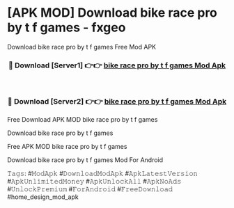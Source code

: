 # [APK MOD] Download  bike race pro by t f games - fxgeo
Download bike race pro by t f games Free Mod APK

<div align="center">
<h3>🔴 Download [Server1] 👉👉 <a href="https://apk-comot.site?title=bike_race_pro_by_t_f_games">bike race pro by t f games Mod Apk</a></h3><br>

<h3>🔴 Download [Server2] 👉👉 <a href="https://apk-comot.site?title=bike_race_pro_by_t_f_games">bike race pro by t f games Mod Apk</a></h3>
</div>


Free Download APK MOD bike race pro by t f games

Download bike race pro by t f games 

Free APK MOD bike race pro by t f games 

Download bike race pro by t f games Mod For Android

𝚃𝚊𝚐𝚜: #𝙼𝚘𝚍𝙰𝚙𝚔 #𝙳𝚘𝚠𝚗𝚕𝚘𝚊𝚍𝙼𝚘𝚍𝙰𝚙𝚔 #𝙰𝚙𝚔𝙻𝚊𝚝𝚎𝚜𝚝𝚅𝚎𝚛𝚜𝚒𝚘𝚗 #𝙰𝚙𝚔𝚄𝚗𝚕𝚒𝚖𝚒𝚝𝚎𝚍𝙼𝚘𝚗𝚎𝚢 #𝙰𝚙𝚔𝚄𝚗𝚕𝚘𝚌𝚔𝙰𝚕𝚕 #𝙰𝚙𝚔𝙽𝚘𝙰𝚍𝚜 #𝚄𝚗𝚕𝚘𝚌𝚔𝙿𝚛𝚎𝚖𝚒𝚞𝚖 #𝙵𝚘𝚛𝙰𝚗𝚍𝚛𝚘𝚒𝚍 #𝙵𝚛𝚎𝚎𝙳𝚘𝚠𝚗𝚕𝚘𝚊𝚍 #home_design_mod_apk